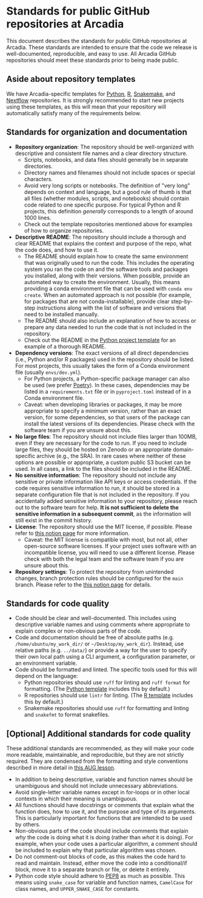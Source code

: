 # Standards for public GitHub repositories at Arcadia

This document describes the standards for public GitHub repositories at Arcadia. These standards are intended to ensure that the code we release is well-documented, reproducible, and easy to use. All Arcadia GitHub repositories should meet these standards prior to being made public.

## Aside about repository templates

We have Arcadia-specific templates for [Python](https://github.com/Arcadia-Science/python-analysis-template), [R](https://github.com/Arcadia-Science/r-analysis-template), [Snakemake](https://github.com/Arcadia-Science/snakemake-template), and [Nextflow](https://github.com/Arcadia-Science/nextflow-template-repository) repositories. It is strongly recommended to start new projects using these templates, as this will mean that your repository will automatically satisfy many of the requirements below.

## Standards for organization and documentation

- **Repository organization**: The repository should be well-organized with descriptive and consistent file names and a clear directory structure.
  - Scripts, notebooks, and data files should generally be in separate directories.
  - Directory names and filenames should not include spaces or special characters.
  - Avoid very long scripts or notebooks. The definition of "very long" depends on context and language, but a good rule of thumb is that all files (whether modules, scripts, and notebooks) should contain code related to one specific purpose. For typical Python and R projects, this definition _generally_ corresponds to a length of around 1000 lines.
  - Check out the template repositories mentioned above for examples of how to organize repositories.
- **Descriptive README**: The repository should include a thorough and clear README that explains the context and purpose of the repo, what the code does, and how to use it.
  - The README should explain how to create the same environment that was originally used to run the code. This includes the operating system you ran the code on and the software tools and packages you installed, along with their versions. When possible, provide an automated way to create the environment. Usually, this means providing a conda environment file that can be used with `conda env create`. When an automated approach is not possible (for example, for packages that are not conda-installable), provide clear step-by-step instructions along with the list of software and versions that need to be installed manually.
  - The README should also include an explanation of how to access or prepare any data needed to run the code that is not included in the repository.
  - Check out the README in the [Python project template](https://github.com/Arcadia-Science/python-analysis-template) for an example of a thorough README.
- **Dependency versions**: The exact versions of all direct dependencies (i.e., Python and/or R packages) used in the repository should be listed. For most projects, this usually takes the form of a Conda environment file (usually `envs/dev.yml`).
  - For Python projects, a Python-specific package manager can also be used (we prefer [Poetry](https://python-poetry.org)). In these cases, dependencies may be listed in a `requirements.txt` file or in `pyproject.toml` instead of in a Conda environment file.
  - Caveat: when developing libraries or packages, it may be more appropriate to specify a minimum version, rather than an exact version, for some dependencies, so that users of the package can install the latest versions of its dependencies. Please check with the software team if you are unsure about this.
- **No large files**: The repository should not include files larger than 100MB, even if they are necessary for the code to run. If you need to include large files, they should be hosted on Zenodo or an appropriate domain-specific archive (e.g., the SRA). In rare cases where neither of these options are possible or appropriate, a custom public S3 bucket can be used. In all cases, a link to the files should be included in the README.
- **No sensitive information**: The repository should not include any sensitive or private information like API keys or access credentials. If the code requires sensitive information to run, it should be stored in a separate configuration file that is not included in the repository. If you accidentally added sensitive information to your repository, please reach out to the software team for help. **It is not sufficient to delete the sensitive information in a subsequent commit**, as the information will still exist in the commit history.
- **License**: The repository should use the MIT license, if possible. Please refer to [this notion page](https://www.notion.so/arcadiascience/Coding-at-Arcadia-Software-Licensing-Policy-9054a0b178d74a42a7a4ad41de46a671?pvs=4) for more information.
  - Caveat: the MIT license is compatible with most, but not all, other open-source software licenses. If your project uses software with an incompatible license, you will need to use a different license. Please check with both the legal team and the software team if you are unsure about this.
- **Repository settings**: To protect the repository from unintended changes, branch protection rules should be configured for the `main` branch. Please refer to the [this notion page](https://www.notion.so/arcadiascience/How-to-manage-paired-public-and-private-GitHub-repos-2c3e96d6097943a099c3cdc0ab8789df) for details.

## Standards for code quality

- Code should be clear and well-documented. This includes using descriptive variable names and using comments where appropriate to explain complex or non-obvious parts of the code.
- Code and documentation should be free of absolute paths (e.g. `/home/ubuntu/my_work_dir/` or `~/Desktop/my_work_dir`). Instead, use relative paths (e.g. `../data/`) or provide a way for the user to specify their own local path using a CLI argument, a configuration parameter, or an environment variable.
- Code should be formatted and linted. The specific tools used for this will depend on the language:
  - Python repositories should use `ruff` for linting and `ruff format` for formatting. (The [Python template](https://github.com/Arcadia-Science/python-analysis-template) includes this by default.)
  - R repositories should use `lintr` for linting. (The [R template](https://github.com/Arcadia-Science/r-analysis-template) includes this by default.)
  - Snakemake repositories should use `ruff` for formatting and linting and `snakefmt` to format snakefiles.

## [Optional] Additional standards for code quality

These additional standards are recommended, as they will make your code more readable, maintainable, and reproducible, but they are not strictly required. They are condensed from the formatting and style conventions described in more detail in [this AUG lesson](https://training.arcadiascience.com/arcadia-users-group/20240206-intro-to-formatting-and-linting/lesson/).

- In addition to being descriptive, variable and function names should be unambiguous and should not include unnecessary abbreviations.
- Avoid single-letter variable names except in for-loops or in other local contexts in which their meaning is unambiguous.
- All functions should have docstrings or comments that explain what the function does, how to use it, and the purpose and type of its arguments. This is particularly important for functions that are intended to be used by others.
- Non-obvious parts of the code should include comments that explain _why_ the code is doing what it is doing (rather than _what_ it is doing). For example, when your code uses a particular algorithm, a comment should be included to explain why that particular algorithm was chosen.
- Do not comment-out blocks of code, as this makes the code hard to read and maintain. Instead, either move the code into a conditional/if block, move it to a separate branch or file, or delete it entirely.
- Python code style should adhere to [PEP8](https://www.python.org/dev/peps/pep-0008/) as much as possible. This means using `snake_case` for variable and function names, `CamelCase` for class names, and `UPPER_SNAKE_CASE` for constants.
